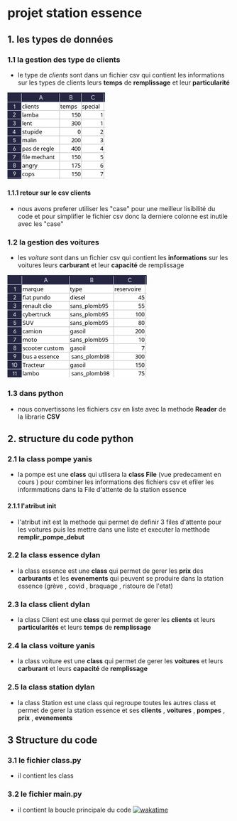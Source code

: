 # projet station essence

## 1. les types de données

### 1.1 la gestion des type de clients

- le type de *clients* sont dans  un fichier csv qui contient les informations sur les types de clients leurs **temps** de **remplissage** et leur **particularité**

![clients_csv](c_csv.png)

#### 1.1.1 retour sur le csv clients

- nous avons preferer utiliser les "case" pour une meilleur lisibilité du code et pour simplifier le fichier csv donc la derniere colonne est inutile avec les "case"

### 1.2 la gestion des voitures

- les *voiture* sont dans  un fichier csv qui contient les **informations** sur les voitures leurs **carburant** et leur **capacité** de remplissage

![voiture_csv](v_csv.png)

### 1.3 dans python

- nous convertissons les fichiers csv en liste avec la methode **Reader** de la librarie **CSV**

## 2. structure du code python

### 2.1 la class pompe yanis

- la pompe est une **class** qui utlisera la **class File** (vue predecament en cours ) pour combiner les informations des fichiers csv et efiler les informmations dans la  File d'attente de la station essence

#### 2.1.1 l'atribut init

- l'atribut init est la methode qui permet de definir 3 files d'attente pour les voitures puis les mettre dans une liste et executer la metthode **remplir_pompe_debut** 

### 2.2 la class essence dylan

- la class essence est une **class** qui permet de gerer les **prix** des **carburants** et les **evenements** qui peuvent se produire dans la station essence (grève , covid , braquage , ristoure de l'etat) 

### 2.3 la class client dylan

- la class Client est une **class** qui permet de gerer les **clients** et leurs **particularités** et leurs **temps** de **remplissage** 

### 2.4 la class voiture yanis

- la class voiture est une **class** qui permet de gerer les **voitures** et leurs **carburant** et leurs **capacité** de **remplissage**

### 2.5 la class station dylan

- la class Station est une class qui regroupe toutes les autres class et permet de gerer la station essence et ses **clients** , **voitures** , **pompes** , **prix** , **evenements** 

## 3 Structure du code

### 3.1 le fichier class.py

- il contient les class

### 3.2  le fichier main.py 

- il contient la boucle principale du code 
[![wakatime](https://wakatime.com/badge/user/1dff2156-409d-4a9c-83e3-80e9582fd198/project/b51493e9-3bee-43bd-aea6-798a15f0a435.svg)](https://wakatime.com/badge/user/1dff2156-409d-4a9c-83e3-80e9582fd198/project/b51493e9-3bee-43bd-aea6-798a15f0a435)
